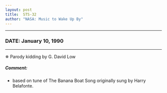 ```yaml
---
layout: post
title:  STS-32
author: "NASA: Music to Wake Up By"
---
```


----
### DATE: January 10, 1990
----
✵ Parody kidding by G. David Low

##### Comment:
* based on tune of The Banana Boat Song originally sung by Harry Belafonte.
